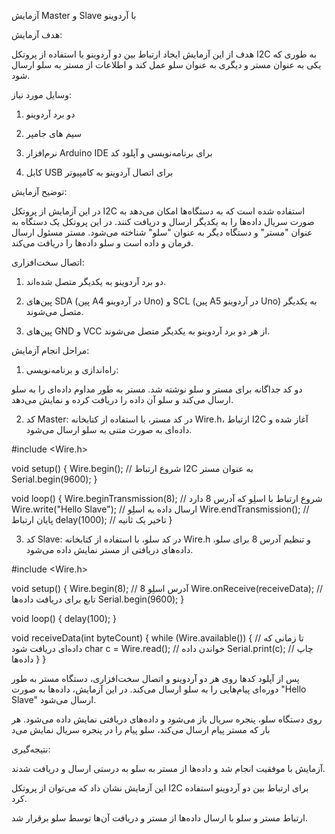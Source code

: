 آزمایش Master و Slave با آردوینو

هدف آزمایش:

هدف از این آزمایش ایجاد ارتباط بین دو آردوینو با استفاده از پروتکل I2C به طوری که یکی به عنوان مستر و دیگری به عنوان سلو عمل کند و اطلاعات از مستر به سلو ارسال شود.

وسایل مورد نیاز:

1. دو برد آردوینو 


2. سیم های جامپر


3. نرم‌افزار Arduino IDE برای برنامه‌نویسی و آپلود کد


4. کابل USB برای اتصال آردوینو به کامپیوتر



توضیح آزمایش:

در این آزمایش از پروتکل I2C استفاده شده است که به دستگاه‌ها امکان می‌دهد به صورت سریال داده‌ها را به یکدیگر ارسال و دریافت کنند. در این پروتکل یک دستگاه به عنوان "مستر" و دستگاه دیگر به عنوان "سلو" شناخته می‌شود. مستر مسئول ارسال فرمان و داده است و سلو داده‌ها را دریافت می‌کند.

اتصال سخت‌افزاری:

1. دو برد آردوینو به یکدیگر متصل شده‌اند.


2. پین‌های SDA (پین A4 در آردوینو Uno) و SCL (پین A5 در آردوینو Uno) به یکدیگر متصل می‌شوند.


3. پین‌های GND و VCC از هر دو برد آردوینو به یکدیگر متصل می‌شوند.



مراحل انجام آزمایش:

1. راه‌اندازی و برنامه‌نویسی:

دو کد جداگانه برای مستر و سلو نوشته شد. مستر به طور مداوم داده‌ای را به سلو ارسال می‌کند و سلو آن داده را دریافت کرده و نمایش می‌دهد.



2. کد Master: در کد مستر، با استفاده از کتابخانه Wire.h، ارتباط I2C آغاز شده و داده‌ای به صورت متنی به سلو ارسال می‌شود.

#include <Wire.h>

void setup() {
  Wire.begin();  // شروع ارتباط I2C به عنوان مستر
  Serial.begin(9600);
}

void loop() {
  Wire.beginTransmission(8);  // شروع ارتباط با اسلِو که آدرس 8 دارد
  Wire.write("Hello Slave");  // ارسال داده به اسلِو
  Wire.endTransmission();     // پایان ارتباط
  delay(1000);                // تاخیر یک ثانیه
}


3. کد Slave: در کد سلو، با استفاده از کتابخانه Wire.h و تنظیم آدرس 8 برای سلو، داده‌های دریافتی از مستر نمایش داده می‌شود.

#include <Wire.h>

void setup() {
  Wire.begin(8);             // آدرس اسلِو 8
  Wire.onReceive(receiveData); // تابع برای دریافت داده‌ها
  Serial.begin(9600);
}

void loop() {
  delay(100);
}

void receiveData(int byteCount) {
  while (Wire.available()) { // تا زمانی که داده‌ای دریافت شود
    char c = Wire.read();  // خواندن داده
    Serial.print(c);       // چاپ داده‌ها
  }
}


 پس از آپلود کدها روی هر دو آردوینو و اتصال سخت‌افزاری، دستگاه مستر به طور دوره‌ای پیام‌هایی را به سلو ارسال می‌کند. در این آزمایش، داده‌ها به صورت "Hello Slave" ارسال می‌شود.

روی دستگاه سلو، پنجره سریال باز می‌شود و داده‌های دریافتی نمایش داده می‌شود. هر بار که مستر پیام ارسال می‌کند، سلو پیام را در پنجره سریال نمایش می‌د

نتیجه‌گیری:

آزمایش با موفقیت انجام شد و داده‌ها از مستر به سلو به درستی ارسال و دریافت شدند.

این آزمایش نشان داد که می‌توان از پروتکل I2C برای ارتباط بین دو آردوینو استفاده کرد.

ارتباط مستر و سلو با ارسال داده‌ها از مستر و دریافت آن‌ها توسط سلو برقرار شد.
